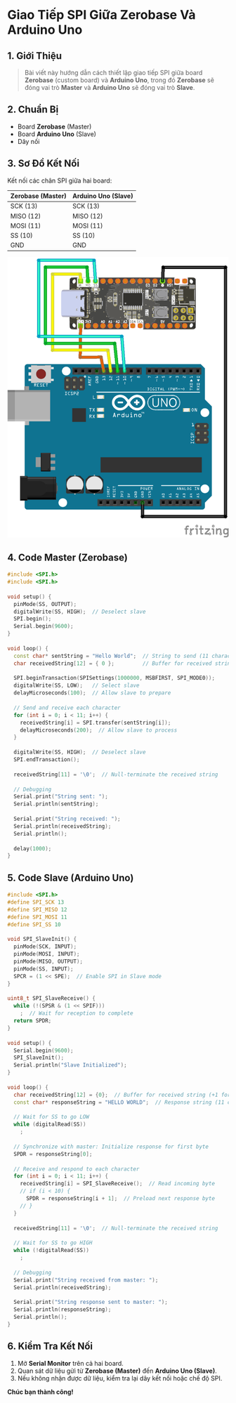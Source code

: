 <br>
<br>
<br>

# Giao Tiếp SPI Giữa Zerobase Và Arduino Uno

## 1. Giới Thiệu

> Bài viết này hướng dẫn cách thiết lập giao tiếp SPI giữa board **Zerobase** (custom board) và **Arduino Uno**, trong đó **Zerobase** sẽ đóng vai trò **Master** và **Arduino Uno** sẽ đóng vai trò **Slave**.

## 2. Chuẩn Bị

- Board **Zerobase** (Master)
- Board **Arduino Uno** (Slave)
- Dây nối

## 3. Sơ Đồ Kết Nối

Kết nối các chân SPI giữa hai board:

| Zerobase (Master) | Arduino Uno (Slave) |
|-------------------|---------------------|
| SCK (13)        | SCK (13)            |
| MISO (12)       | MISO (12)           |
| MOSI (11)       | MOSI (11)           |
| SS (10)         | SS (10)             |
| GND              | GND                 |

![spi-zerobase-arduino](../../../_media/spiZerobase.png "spi-zerobase-arduino")

## 4. Code Master (Zerobase)

```cpp
#include <SPI.h>
#include <SPI.h>

void setup() {
  pinMode(SS, OUTPUT);
  digitalWrite(SS, HIGH);  // Deselect slave
  SPI.begin();
  Serial.begin(9600);
}

void loop() {
  const char* sentString = "Hello World";  // String to send (11 characters)
  char receivedString[12] = { 0 };         // Buffer for received string (+1 for null terminator)

  SPI.beginTransaction(SPISettings(1000000, MSBFIRST, SPI_MODE0));
  digitalWrite(SS, LOW);   // Select slave
  delayMicroseconds(100);  // Allow slave to prepare

  // Send and receive each character
  for (int i = 0; i < 11; i++) {
    receivedString[i] = SPI.transfer(sentString[i]);
    delayMicroseconds(200);  // Allow slave to process
  }

  digitalWrite(SS, HIGH);  // Deselect slave
  SPI.endTransaction();

  receivedString[11] = '\0';  // Null-terminate the received string

  // Debugging
  Serial.print("String sent: ");
  Serial.println(sentString);

  Serial.print("String received: ");
  Serial.println(receivedString);
  Serial.println();

  delay(1000);
}

```

## 5. Code Slave (Arduino Uno)

```cpp
#include <SPI.h>
#define SPI_SCK 13
#define SPI_MISO 12
#define SPI_MOSI 11
#define SPI_SS 10

void SPI_SlaveInit() {
  pinMode(SCK, INPUT);
  pinMode(MOSI, INPUT);
  pinMode(MISO, OUTPUT);
  pinMode(SS, INPUT);
  SPCR = (1 << SPE);  // Enable SPI in Slave mode
}

uint8_t SPI_SlaveReceive() {
  while (!(SPSR & (1 << SPIF)))
    ;  // Wait for reception to complete
  return SPDR;
}

void setup() {
  Serial.begin(9600);
  SPI_SlaveInit();
  Serial.println("Slave Initialized");
}

void loop() {
  char receivedString[12] = {0};  // Buffer for received string (+1 for null terminator)
  const char* responseString = "HELLO WORLD";  // Response string (11 characters)

  // Wait for SS to go LOW
  while (digitalRead(SS))
    ;

  // Synchronize with master: Initialize response for first byte
  SPDR = responseString[0];

  // Receive and respond to each character
  for (int i = 0; i < 11; i++) {
    receivedString[i] = SPI_SlaveReceive();  // Read incoming byte
    // if (i < 10) {
      SPDR = responseString[i + 1];  // Preload next response byte
    // }
  }

  receivedString[11] = '\0';  // Null-terminate the received string

  // Wait for SS to go HIGH
  while (!digitalRead(SS))
    ;

  // Debugging
  Serial.print("String received from master: ");
  Serial.println(receivedString);

  Serial.print("String response sent to master: ");
  Serial.println(responseString);
  Serial.println();
}

```

## 6. Kiểm Tra Kết Nối

1. Mở **Serial Monitor** trên cả hai board.
2. Quan sát dữ liệu gửi từ **Zerobase (Master)** đến **Arduino Uno (Slave)**.
3. Nếu không nhận được dữ liệu, kiểm tra lại dây kết nối hoặc chế độ SPI.

**Chúc bạn thành công!**

